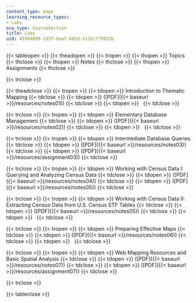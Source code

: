 ```yaml
---
content_type: page
learning_resource_types:
- Labs
ocw_type: CourseSection
title: Labs
uid: 45584099-1d3f-6eaf-685d-3132c779932b
---
```


{{< tableopen >}}
{{< theadopen >}}
{{< tropen >}}
{{< thopen >}}
Topics
{{< thclose >}}
{{< thopen >}}
Notes
{{< thclose >}}
{{< thopen >}}
Assignments
{{< thclose >}}

{{< trclose >}}

{{< theadclose >}}
{{< tropen >}}
{{< tdopen >}}
Introduction to Thematic Mapping
{{< tdclose >}}
{{< tdopen >}}
([PDF]({{< baseurl >}}/resources/notes01))
{{< tdclose >}}
{{< tdopen >}}
 
{{< tdclose >}}

{{< trclose >}}
{{< tropen >}}
{{< tdopen >}}
Elementary Database Management
{{< tdclose >}}
{{< tdopen >}}
([PDF]({{< baseurl >}}/resources/notes02))
{{< tdclose >}}
{{< tdopen >}}
 
{{< tdclose >}}

{{< trclose >}}
{{< tropen >}}
{{< tdopen >}}
Intermediate Database Queries
{{< tdclose >}}
{{< tdopen >}}
([PDF]({{< baseurl >}}/resources/notes03))
{{< tdclose >}}
{{< tdopen >}}
([PDF]({{< baseurl >}}/resources/assignment03))
{{< tdclose >}}

{{< trclose >}}
{{< tropen >}}
{{< tdopen >}}
Working with Census Data I: Querying and Analyzing Census Data
{{< tdclose >}}
{{< tdopen >}}
([PDF]({{< baseurl >}}/resources/notes04))
{{< tdclose >}}
{{< tdopen >}}
([PDF]({{< baseurl >}}/resources/notes05))
{{< tdclose >}}

{{< trclose >}}
{{< tropen >}}
{{< tdopen >}}
Working with Census Data II: Extracting Census Data from U.S. Census STF Tables
{{< tdclose >}}
{{< tdopen >}}
([PDF]({{< baseurl >}}/resources/notes05))
{{< tdclose >}}
{{< tdopen >}}
 
{{< tdclose >}}

{{< trclose >}}
{{< tropen >}}
{{< tdopen >}}
Preparing Effective Maps
{{< tdclose >}}
{{< tdopen >}}
([PDF]({{< baseurl >}}/resources/notes06))
{{< tdclose >}}
{{< tdopen >}}
 
{{< tdclose >}}

{{< trclose >}}
{{< tropen >}}
{{< tdopen >}}
Web Mapping Resources and Basic Spatial Analysis
{{< tdclose >}}
{{< tdopen >}}
([PDF]({{< baseurl >}}/resources/notes07))
{{< tdclose >}}
{{< tdopen >}}
([PDF]({{< baseurl >}}/resources/assignment07))
{{< tdclose >}}

{{< trclose >}}

{{< tableclose >}}
